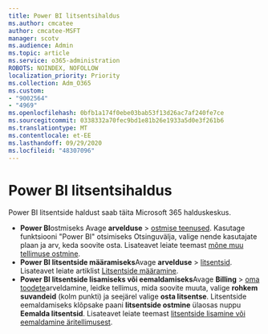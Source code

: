 ```yaml
---
title: Power BI litsentsihaldus
ms.author: cmcatee
author: cmcatee-MSFT
manager: scotv
ms.audience: Admin
ms.topic: article
ms.service: o365-administration
ROBOTS: NOINDEX, NOFOLLOW
localization_priority: Priority
ms.collection: Adm_O365
ms.custom:
- "9002564"
- "4969"
ms.openlocfilehash: 0bfb1a174f0ebe03bab53f13d26ac7af240fe7ce
ms.sourcegitcommit: 0338332a70fec9bd1e81b26e1933a5d0e3f261b6
ms.translationtype: MT
ms.contentlocale: et-EE
ms.lasthandoff: 09/29/2020
ms.locfileid: "48307096"
---
```

# <a name="power-bi-license-management"></a>Power BI litsentsihaldus

Power BI litsentside haldust saab täita Microsoft 365 halduskeskus.

- **Power BI**ostmiseks Avage **arvelduse** \> [ostmise teenused](https://go.microsoft.com/fwlink/p/?linkid=868433). Kasutage funktsiooni "Power BI" otsimiseks Otsinguvälja, valige nende kasutajate plaan ja arv, keda soovite osta. Lisateavet leiate teemast [mõne muu tellimuse ostmine](https://docs.microsoft.com/microsoft-365/commerce/try-or-buy-microsoft-365\#buy-a-different-subscription).
- **Power BI litsentside määramiseks**Avage **arvelduse**  >  [litsentsid](https://go.microsoft.com/fwlink/p/?linkid=842264). Lisateavet leiate artiklist [Litsentside määramine](https://docs.microsoft.com/microsoft-365/admin/manage/assign-licenses-to-users).
- **Power BI litsentside lisamiseks või eemaldamiseks**Avage **Billing**  >  [oma toodete](https://go.microsoft.com/fwlink/p/?linkid=842054)arveldamine, leidke tellimus, mida soovite muuta, valige **rohkem suvandeid** (kolm punkti) ja seejärel valige **osta litsentse**. Litsentside eemaldamiseks klõpsake paani **litsentside ostmine** ülaosas nuppu **Eemalda litsentsid**. Lisateavet leiate teemast [litsentside lisamine või eemaldamine äritellimusest](https://docs.microsoft.com/microsoft-365/commerce/licenses/buy-licenses#add-or-remove-licenses-for-your-business-subscription).
